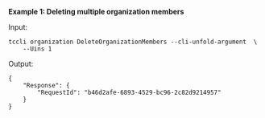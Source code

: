 **Example 1: Deleting multiple organization members**



Input: 

```
tccli organization DeleteOrganizationMembers --cli-unfold-argument  \
    --Uins 1
```

Output: 
```
{
    "Response": {
        "RequestId": "b46d2afe-6893-4529-bc96-2c82d9214957"
    }
}
```

